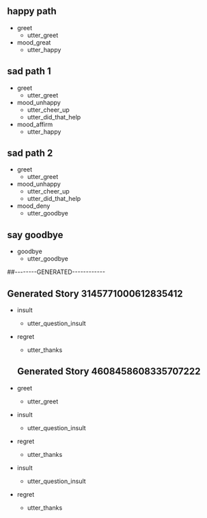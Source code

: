 ## happy path
* greet
  - utter_greet
* mood_great
  - utter_happy

## sad path 1
* greet
  - utter_greet
* mood_unhappy
  - utter_cheer_up
  - utter_did_that_help
* mood_affirm
  - utter_happy

## sad path 2
* greet
  - utter_greet
* mood_unhappy
  - utter_cheer_up
  - utter_did_that_help
* mood_deny
  - utter_goodbye

## say goodbye
* goodbye
  - utter_goodbye
  
  
##--------GENERATED------------
  
  ## Generated Story 3145771000612835412
* insult
    - utter_question_insult
* regret
    - utter_thanks
	
	## Generated Story 4608458608335707222
* greet
    - utter_greet
* insult
    - utter_question_insult
* regret
    - utter_thanks
* insult
    - utter_question_insult
* regret
    - utter_thanks


